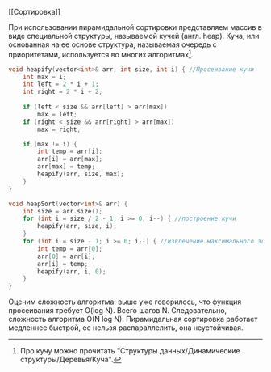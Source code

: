 [[Сортировка]]

При использовании пирамидальной сортировки представляем массив в виде специальной структуры, называемой кучей (англ. heap). Куча, или основанная на ее основе структура, называемая очередь с приоритетами, используется во многих алгоритмах[^1].

```C
void heapify(vector<int>& arr, int size, int i) { //Просеивание кучи
    int max = i;
    int left = 2 * i + 1;
    int right = 2 * i + 2;
    
    if (left < size && arr[left] > arr[max])
        max = left;
    if (right < size && arr[right] > arr[max])
        max = right;

    if (max != i) {
        int temp = arr[i];
        arr[i] = arr[max];
        arr[max] = temp;
        heapify(arr, size, max);
    }
}

void heapSort(vector<int>& arr) {
    int size = arr.size();
    for (int i = size / 2 - 1; i >= 0; i--) { //построение кучи
        heapify(arr, size, i);
    }
    for (int i = size - 1; i >= 0; i--) { //извлечение максимального элемента 
        int temp = arr[0];
        arr[0] = arr[i];
        arr[i] = temp;
        heapify(arr, i, 0);
    }
}
```

Оценим сложность алгоритма: выше уже говорилось, что функция просеивания требует O(log N). Всего шагов N. Следовательно, сложность алгоритма O(N log N). Пирамидальная сортировка работает медленнее быстрой, ее нельзя распараллелить, она неустойчивая. 

[^1]: Про кучу можно прочитать "Структуры данных/Динамические структуры/Деревья/Куча". 